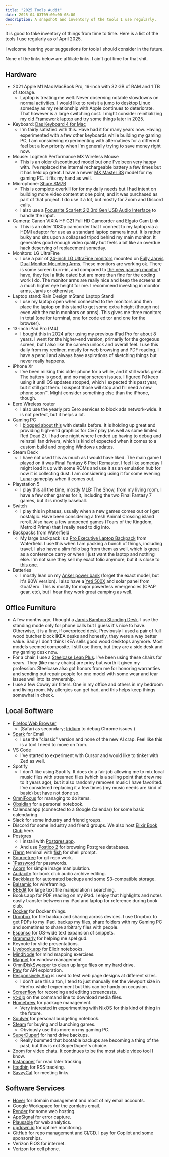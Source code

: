 ```yaml
---
title: "2025 Tools Audit"
date: 2025-04-03T09:00:00-08:00
description: A snapshot and inventory of the tools I use regularly.
---
```


It is good to take inventory of things from time to time. Here is a list of the tools I use regularly as of April 2025.

I welcome hearing your suggestions for tools I should consider in the future.

None of the links below are affiliate links. I ain't got time for that shit.

## Hardware

* 2021 Apple M1 Max MacBook Pro, 16-inch with 32 GB of RAM and 1 TB of storage.
  * Laptop is treating me well. Never observing notable slowdowns on normal activities. I would like to revisit a jump to desktop Linux someday as my relationship with Apple continues to deteriorate. That however is a large switching cost. I might consider reinitializing my [old Framework laptop](https://mikezornek.com/posts/2021/9/framework-first-thoughts/) and try some things later in 2025. 
* Keyboard: [Das Keyboard 4 for Mac](https://www.daskeyboard.com/daskeyboard-4-professional-for-mac/)
  * I'm fairly satisfied with this. Have had it for many years now. Having experimented with a few other keyboards while building my gaming PC, I am considering experimenting with alternatives for a different feel but a low priority when I'm generally trying to save money right now.
* Mouse: Logitech Performance MX Wireless Mouse
  * This is an older discontinued model but one I've been very happy with. I've replaced the internal rechargeable battery a few times but it has held up great. I have a newer [MX Master 3S](https://www.logitech.com/en-us/shop/p/mx-master-3s.910-006556) model for my gaming PC. It fits my hand as well.
* Microphone: [Shure SM7B](https://www.shure.com/en-US/products/microphones/sm7b)
  * This is complete overkill for for my daily needs but I had intent on building more video content at one point, and it was purchased as part of that project. I do use it a lot, but mostly for Zoom and Discord calls.
  * I also use a [Focusrite Scarlett 2i2 3rd Gen USB Audio Interface](https://us.focusrite.com/products/scarlett-2i2-3rd-gen) to handle the input.
* Camera: Canon VIXIA HF G21 Full HD Camcorder and Elgato Cam Link
  * This is an older 1080p camcorder that I connect to my laptop via a HDMI adaptor for use as a standard laptop camera input. It is rather bulky and sits upon a collapsed tripod behind my main monitor. It generates good enough video quality but feels a bit like an overdue hack deserving of replacement someday.
* Monitors: LG UltraFine
  * I use a pair of [24-inch LG UltraFine monitors](https://www.lg.com/us/business/computer-monitors/lg-24md4klb-b) mounted on [Fully Jarvis Dual Monitor Mounting Arms](https://store.hermanmiller.com/collection-jarvis). These monitors are working ok. There is some screen burn-in, and compared to [the new gaming monitor](https://rog.asus.com/us/monitors/27-to-31-5-inches/rog-swift-oled-pg32ucdm/) I have, they feel a little dated but are more than fine for the coding work I do. The monitor arms are really nice and keep the screens at a much higher eye height for me. I recommend investing in monitor arms, Jarvis or otherwise.
* Laptop stand: Rain Design mStand Laptop Stand
  * I use my laptop open when connected to the monitors and then place the laptop on this stand to get some extra height (though not even with the main monitors on arms). This gives me three monitors in total (one for terminal, one for code editor and one for the browser).
* 13-inch iPad Pro (M4)
  * I bought this in 2024 after using my previous iPad Pro for about 8 years. I went for the higher-end version, primarily for the gorgeous screen, but I also like the camera unlock and overall feel. I use this daily from my recliner, mostly for web browsing and PDF reading. I have a pencil and always have aspirations of sketching things but never really happens.
* iPhone Xr
  * I've been milking this older phone for a while, and it still works great. The battery is good, and no major screen issues. I figured I'd keep using it until OS updates stopped, which I expected this past year, but it still got them. I suspect those will stop and I'll need a new phone soon™. Might consider something else than the iPhone, though.
* Eero Wireless router
  * I also use the yearly pro Eero services to block ads network-wide. It is not perfect, but it helps a lot. 
* Gaming PC
  * I [blogged about this](https://mikezornek.com/posts/2024/12/new-gaming-pc/) with details before. It is holding up great and providing high-end graphics for Civ7 play (as well as some limited Red Dead 2). I had one night where I ended up having to debug and reinstall fan drivers, which is kind of expected when it comes to a custom build and ongoing Windows updates.
* Steam Deck
  * I have not used this as much as I would have liked. The main game I played on it was Final Fantasy 6 Pixel Remaster. I feel like someday I might load it up with some ROMs and use it as an emulation hub for now it is collecting dust. I am considering using it for some evening [Lunar](https://www.lunarremastered.com/) gameplay when it comes out.
* Playstation 5
  * I play this all the time, mostly MLB: The Show, from my living room. I have a few other games for it, including the two Final Fantasy 7 games, but it is mostly baseball.
* Switch
  * I play this in phases, usually when a new games comes out or I get nostalgic. Have been considering a fresh Animal Crossing island reroll. Also have a few unopened games (Tears of the Kingdom, Metroid Prime) that I really need to dig into.
* Backpacks from Waterfield
  * My large backpack is a [Pro Executive Laptop Backpack](https://www.sfbags.com/collections/bags/products/pro-executive-laptop-backpack) from Waterfield. I use this when I am packing a bunch of things, including travel. I also have a slim folio bag from them as well, which is great as a conference carry or when I just want the laptop and nothing else. I'm not sure they sell my exact folio anymore, but it is close to [this one](https://www.sfbags.com/collections/bags/products/executive-laptop-tablet-folio).
* Batteries
  * I mostly lean on my [Anker power bank](https://www.anker.com/collections/power-banks) (forget the exact model, but it's 90W version). I also have a [Yeti 500X](https://goalzero.com/collections/portable-power-stations/products/goal-zero-yeti-500x-portable-power-station) and solar panel from GoalZero. This is mostly for major powerless emergencies (CPAP gear, etc), but I hear they work great camping as well.

## Office Furniture

* A few months ago, I bought a [Jarvis Bamboo Standing Desk](https://store.hermanmiller.com/standing-desks/jarvis-bamboo-standing-desk/). I use the standing mode only for phone calls but I guess it's nice to have. Otherwise, it is a fine, if overpriced desk. Previously I used a pair of full wood butcher block IKEA desks and honestly, they were a way better value. Sadly I don't think IKEA sells good wood desktops anymore. Most models seemed composite. I still use them, but they are a side desk and my gaming desk now.
* For a chair, I use a [Steelcase Leap Plus](https://www.steelcase.com/products/office-chairs/leap/). I've been using these chairs for years. They (like many chairs) are pricy but worth it given my profession. Steelcase also got honors from me for honoring warranties and sending out repair people for one model with some wear and tear issues well into its ownership.
* I use a few Coway air filters. One in my office and others in my bedroom and living room. My allergies can get bad, and this helps keep things somewhat in check.

## Local Software

* [Firefox Web Browser](https://www.mozilla.org/firefox/)
  * (Safari as secondary; [Iridium](https://iridiumbrowser.de/) to debug Chrome issues.)
* [Spark](https://sparkmailapp.com/) for Email
  * I use the "classic" version and none of the new AI crap. Feel like this is a tool I need to move on from.
* VS Code
  * I've started to experiment with Cursor and would like to tinker with Zed as well.
* Spotify
  * I don't like using Spotify. It does do a fair job allowing me to mix local music files with streamed files (which is a selling point that drew me to it years ago), but it also randomly removes music I have favorited. I've considered replacing it a few times (my music needs are kind of basic) but have not done so.
* [OmniFocus](https://www.omnigroup.com/omnifocus) for managing to do items.
* [Obsidian](https://obsidian.md/) for a personal notebook.
* Calendar.app (connected to a Google Calendar) for some basic calendaring.
* Slack for some industry and friend groups.
* Discord for some industry and friend groups. We also host [Elixir Book Club](https://elixirbookclub.github.io/website/) here.
* Postgres
  * I install with [Postgres.app](https://postgresapp.com/).
  * And use [Postico 2](https://eggerapps.at/postico2/) for browsing Postgres databases.
* [iTerm](https://iterm2.com/) terminal with [fish](https://fishshell.com/) for shell prompt.
* [Sourcetree](https://www.sourcetreeapp.com/) for git repo work.
* [1Password](https://1password.com/) for passwords.
* [Acorn](https://flyingmeat.com/acorn/) for simple image manipulation.
* [Audacity](https://www.audacityteam.org/download/) for book club audio archive editing.
* [Backblaze](https://www.backblaze.com/) for automated backups and some S3-compatible storage.
* [Balsamic](https://balsamiq.com/) for wireframing.
* [BBEdit](http://www.barebones.com/products/bbedit/index.html) for large text file manipulation / searching.
* Books.app for PDF reading on my iPad. I enjoy that highlights and notes easily transfer between my iPad and laptop for reference during book club.
* [Docker](https://www.docker.com/) for Docker things.
* [Dropbox](https://www.dropbox.com/) for file backup and sharing across devices. I use Dropbox to get PDFs to my iPad, backup my files, share folders with my Gaming PC and sometimes to share arbitrary files with people.
* [Espanso](https://espanso.org/) for OS-wide text expansion of snippets.
* [Grammarly](https://www.grammarly.com/) for helping me spel gud.
* Keynote for slide presentations.
* [Livebook.app](https://livebook.dev/) for Elixir notebooks.
* [MindNode](https://www.mindnode.com/download) for mind mapping exercises.
* [Magnet](https://magnet.crowdcafe.com/) for window management
* [OmniDiskSweeper](https://www.omnigroup.com/more) to clean up large files on my hard drive.
* [Paw](https://paw.cloud/) for API exploration.
* [Responsively App](https://responsively.app/) is used to test web page designs at different sizes.
  * I don't use this a ton, I tend to just manually set the viewport size in Firefox while I experiment but this can be handy on occasion.
* [Screenflow](https://www.telestream.net/screenflow/overview.htm) for recording and editing screencasts.
* [yt-dlp](https://formulae.brew.sh/formula/yt-dlp) on the command line to download media files.
* [Homebrew](https://brew.sh/) for package management.
  * Very interested in experimenting with NixOS for this kind of thing in the future.
* [Soulver](https://soulver.app/) for personal budgeting notebook.
* [Steam](https://store.steampowered.com/) for buying and launching games.
  * Obviously use this more on my gaming PC.
* [SuperDuper!](https://shirt-pocket.com/SuperDuper/SuperDuperDescription.html) for hard drive backups.
  * Really bummed that bootable backups are becoming a thing of the past, but this is not SuperDuper!'s choice.
* [Zoom](https://zoom.us/download) for video chats. It continues to be the most stable video tool I know.
* [Instapaper](https://www.instapaper.com/) for read later tracking.
* [feedbin](https://www.feedbin.com/) for RSS tracking.
* [SavvyCal](https://savvycal.com/) for meeting links.

## Software Services

* [Hover](https://www.hover.com/) for domain management and most of my email accounts.
* Google Workspace for the zornlabs email.
* [Render](https://render.com/) for some web hosting.
* [AppSignal](https://www.appsignal.com/) for error capture.
* [Plausable](https://plausible.io/) for web analytics. 
* [updown.io](https://updown.io/) for uptime monitoring.
* GitHub for repo management and CI/CD. I pay for Copilot and some sponsorships.
* Verizon FIOS for internet.
* Verizon for cell phone.
